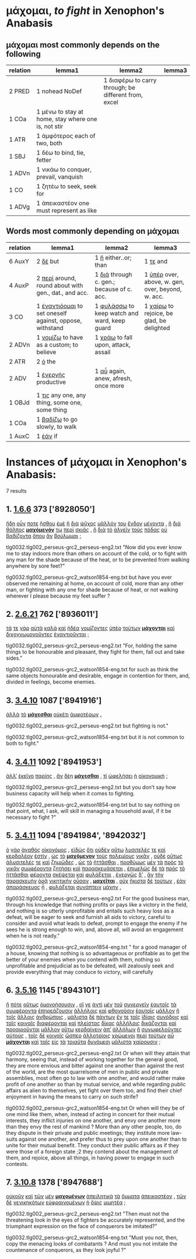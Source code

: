 # μάχομαι, *to fight*  in Xenophon's Anabasis
##  μάχομαι most commonly depends on the following
| relation | lemma1 | lemma2 | lemma3  |
| --- | --- | --- | ---  |
| 2 PRED | 1 nohead NoDef | 1 διαφέρω to carry through; be different from, excel | 
| 1 COa | 1 μένω to stay at home, stay where one is, not stir | 
| 1 ATR | 1 ἀμφότερος each of two, both | 
| 1 SBJ | 1 δέω to bind, tie, fetter | 
| 1 ADVn | 1 νικάω to conquer, prevail, vanquish | 
| 1 CO | 1 ζητέω to seek, seek for | 
| 1 ADVg | 1 ἀπεικαστέον one must represent as like | 
## Words most commonly depending on μάχομαι
| relation | lemma1 | lemma2 | lemma3  |
| --- | --- | --- | ---  |
| 6 AuxY | 2 [δέ](https://github.com/gregorycrane/CrosbySchaeffer2.0/tree/main/chaps/vocpassages/μάχομαι-deps.md#-μάχομαι-AuxY-δέ) but | 1 [ἤ](https://github.com/gregorycrane/CrosbySchaeffer2.0/tree/main/chaps/vocpassages/μάχομαι-deps.md#-μάχομαι-AuxY-ἤ) either..or; than | 1 [τε](https://github.com/gregorycrane/CrosbySchaeffer2.0/tree/main/chaps/vocpassages/μάχομαι-deps.md#-μάχομαι-AuxY-τε) and | 
| 4 AuxP | 2 [περί](https://github.com/gregorycrane/CrosbySchaeffer2.0/tree/main/chaps/vocpassages/μάχομαι-deps.md#-μάχομαι-AuxP-περί) around, round about with gen., dat., and acc. | 1 [διά](https://github.com/gregorycrane/CrosbySchaeffer2.0/tree/main/chaps/vocpassages/μάχομαι-deps.md#-μάχομαι-AuxP-διά) through c. gen.; because of c. acc. | 1 [ὑπέρ](https://github.com/gregorycrane/CrosbySchaeffer2.0/tree/main/chaps/vocpassages/μάχομαι-deps.md#-μάχομαι-AuxP-ὑπέρ) over, above, w. gen, over, beyond, w. acc. | 
| 3 CO | 1 [ἐναντιόομαι](https://github.com/gregorycrane/CrosbySchaeffer2.0/tree/main/chaps/vocpassages/μάχομαι-deps.md#-μάχομαι-CO-ἐναντιόομαι) to set oneself against, oppose, withstand | 1 [φυλάσσω](https://github.com/gregorycrane/CrosbySchaeffer2.0/tree/main/chaps/vocpassages/μάχομαι-deps.md#-μάχομαι-CO-φυλάσσω) to keep watch and ward, keep guard | 1 [χαίρω](https://github.com/gregorycrane/CrosbySchaeffer2.0/tree/main/chaps/vocpassages/μάχομαι-deps.md#-μάχομαι-CO-χαίρω) to rejoice, be glad, be delighted | 
| 2 ADVn | 1 [νομίζω](https://github.com/gregorycrane/CrosbySchaeffer2.0/tree/main/chaps/vocpassages/μάχομαι-deps.md#-μάχομαι-ADVn-νομίζω) to have as a custom; to believe | 1 [χράω](https://github.com/gregorycrane/CrosbySchaeffer2.0/tree/main/chaps/vocpassages/μάχομαι-deps.md#-μάχομαι-ADVn-χράω) to fall upon, attack, assail | 
| 2 ATR | 2 [ὁ](https://github.com/gregorycrane/CrosbySchaeffer2.0/tree/main/chaps/vocpassages/μάχομαι-deps.md#-μάχομαι-ATR-ὁ) the | 
| 2 ADV | 1 [ἐνεργής](https://github.com/gregorycrane/CrosbySchaeffer2.0/tree/main/chaps/vocpassages/μάχομαι-deps.md#-μάχομαι-ADV-ἐνεργής) productive | 1 [αὖ](https://github.com/gregorycrane/CrosbySchaeffer2.0/tree/main/chaps/vocpassages/μάχομαι-deps.md#-μάχομαι-ADV-αὖ) again, anew, afresh, once more | 
| 1 OBJd | 1 [τις](https://github.com/gregorycrane/CrosbySchaeffer2.0/tree/main/chaps/vocpassages/μάχομαι-deps.md#-μάχομαι-OBJd-τις) any one, any thing, some one, some thing | 
| 1 COa | 1 [βαδίζω](https://github.com/gregorycrane/CrosbySchaeffer2.0/tree/main/chaps/vocpassages/μάχομαι-deps.md#-μάχομαι-COa-βαδίζω) to go slowly, to walk | 
| 1 AuxC | 1 [ἐάν](https://github.com/gregorycrane/CrosbySchaeffer2.0/tree/main/chaps/vocpassages/μάχομαι-deps.md#-μάχομαι-AuxC-ἐάν) if | 
# Instances of μάχομαι in Xenophon's Anabasis:
7 results
## 1. [1.6.6](https://beyond-translation.perseus.org/reader/urn:cts:greekLit:tlg0032.002.perseus-grc2:1.6.6?mode=syntax-trees) 373 ['8928050']
[ἤδη](https://atlas-test.fly.dev/morphology/lemmas/?lang=grc&q=ἤδη "ἤδη d-------- already") [οὖν](https://atlas-test.fly.dev/morphology/lemmas/?lang=grc&q=οὖν "οὖν d-------- so, then, therefore") [ποτε](https://atlas-test.fly.dev/morphology/lemmas/?lang=grc&q=ποτέ "ποτέ d-------- NoDef") [ᾔσθου](https://atlas-test.fly.dev/morphology/lemmas/?lang=grc&q=αἰσθάνομαι "αἰσθάνομαι v2saim--- to perceive, apprehend by the senses, to see, hear, feel") [ἐμὲ](https://atlas-test.fly.dev/morphology/lemmas/?lang=grc&q=ἐγώ "ἐγώ p-s---ca- I (first person pronoun)") [ἢ](https://atlas-test.fly.dev/morphology/lemmas/?lang=grc&q=ἤ "ἤ b-------- either..or; than") [διὰ](https://atlas-test.fly.dev/morphology/lemmas/?lang=grc&q=διά "διά r-------- through c. gen.; because of c. acc.") [ψῦχος](https://atlas-test.fly.dev/morphology/lemmas/?lang=grc&q=ψῦχος "ψῦχος n-s---na- cold") [μᾶλλόν](https://atlas-test.fly.dev/morphology/lemmas/?lang=grc&q=μάλα "μάλα d-------c very, very much, exceedingly") [του](https://atlas-test.fly.dev/morphology/lemmas/?lang=grc&q=τις "τις a-s---cg- any one, any thing, some one, some thing") [ἔνδον](https://atlas-test.fly.dev/morphology/lemmas/?lang=grc&q=ἔνδον "ἔνδον d-------- in, within, in the house, at home") [μένοντα](https://atlas-test.fly.dev/morphology/lemmas/?lang=grc&q=μένω "μένω v-sppama- to stay at home, stay where one is, not stir") [,](https://atlas-test.fly.dev/morphology/lemmas/?lang=grc&q=, ", u-------- NoDef") [ἢ](https://atlas-test.fly.dev/morphology/lemmas/?lang=grc&q=ἤ "ἤ b-------- either..or; than") [διὰ](https://atlas-test.fly.dev/morphology/lemmas/?lang=grc&q=διά "διά r-------- through c. gen.; because of c. acc.") [θάλπος](https://atlas-test.fly.dev/morphology/lemmas/?lang=grc&q=θάλπος "θάλπος n-s---na- warmth, heat") **[μαχόμενόν](https://atlas-test.fly.dev/morphology/lemmas/?lang=grc&q=μάχομαι "μάχομαι v-sppema- to fight")** [τῳ](https://atlas-test.fly.dev/morphology/lemmas/?lang=grc&q=τις "τις a-s---cd- any one, any thing, some one, some thing") [περὶ](https://atlas-test.fly.dev/morphology/lemmas/?lang=grc&q=περί "περί r-------- around, round about with gen., dat., and acc.") [σκιᾶς](https://atlas-test.fly.dev/morphology/lemmas/?lang=grc&q=σκιά "σκιά n-s---fg- a shadow") [,](https://atlas-test.fly.dev/morphology/lemmas/?lang=grc&q=, ", u-------- NoDef") [ἢ](https://atlas-test.fly.dev/morphology/lemmas/?lang=grc&q=ἤ "ἤ b-------- either..or; than") [διὰ](https://atlas-test.fly.dev/morphology/lemmas/?lang=grc&q=διά "διά r-------- through c. gen.; because of c. acc.") [τὸ](https://atlas-test.fly.dev/morphology/lemmas/?lang=grc&q=ὁ "ὁ l-s---na- the") [ἀλγεῖν](https://atlas-test.fly.dev/morphology/lemmas/?lang=grc&q=ἀλγέω "ἀλγέω v--pna--- to feel bodily pain, suffer") [τοὺς](https://atlas-test.fly.dev/morphology/lemmas/?lang=grc&q=ὁ "ὁ l-p---ma- the") [πόδας](https://atlas-test.fly.dev/morphology/lemmas/?lang=grc&q=πούς "πούς n-p---ma- a foot") [οὐ](https://atlas-test.fly.dev/morphology/lemmas/?lang=grc&q=οὐ "οὐ d-------- not") [βαδίζοντα](https://atlas-test.fly.dev/morphology/lemmas/?lang=grc&q=βαδίζω "βαδίζω v-sppama- to go slowly, to walk") [ὅπου](https://atlas-test.fly.dev/morphology/lemmas/?lang=grc&q=ὅπου "ὅπου d-------- where") [ἂν](https://atlas-test.fly.dev/morphology/lemmas/?lang=grc&q=ἄν "ἄν d-------- modal particle") [βούλωμαι](https://atlas-test.fly.dev/morphology/lemmas/?lang=grc&q=βούλομαι "βούλομαι v1spse--- to will, wish, be willing") [;](https://atlas-test.fly.dev/morphology/lemmas/?lang=grc&q=; "; u-------- NoDef") 


tlg0032.tlg002_perseus-grc2_perseus-eng2.txt "Now did you ever know me to stay indoors more than others on account of the cold, or to fight with any man for the shade because of the heat, or to be prevented from walking anywhere by sore feet?" 

tlg0032.tlg002_perseus-grc2_watson1854-eng.txt but have you ever observed me remaining at home, on account of cold, more than any other man, or fighting with any one for shade because of heat, or not walking wherever I please because my feet suffer ? 

## 2. [2.6.21](https://beyond-translation.perseus.org/reader/urn:cts:greekLit:tlg0032.002.perseus-grc2:2.6.21?mode=syntax-trees) 762 ['8936011']
[τά](https://atlas-test.fly.dev/morphology/lemmas/?lang=grc&q=ὁ "ὁ l-p---na- the") [τε](https://atlas-test.fly.dev/morphology/lemmas/?lang=grc&q=τε "τε b-------- and") [γὰρ](https://atlas-test.fly.dev/morphology/lemmas/?lang=grc&q=γάρ "γάρ d-------- for") [αὐτὰ](https://atlas-test.fly.dev/morphology/lemmas/?lang=grc&q=αὐτός "αὐτός a-p---na- unemph. 3rd pers.pronoun; -self; [the] same") [καλὰ](https://atlas-test.fly.dev/morphology/lemmas/?lang=grc&q=καλός "καλός a-p---na- beautiful") [καὶ](https://atlas-test.fly.dev/morphology/lemmas/?lang=grc&q=καί "καί b-------- and, also") [ἡδέα](https://atlas-test.fly.dev/morphology/lemmas/?lang=grc&q=ἡδύς "ἡδύς a-p---na- sweet") [νομίζοντες](https://atlas-test.fly.dev/morphology/lemmas/?lang=grc&q=νομίζω "νομίζω v-pppamn- to have as a custom; to believe") [ὑπὲρ](https://atlas-test.fly.dev/morphology/lemmas/?lang=grc&q=ὑπέρ "ὑπέρ r-------- over, above, w. gen, over, beyond, w. acc.") [τούτων](https://atlas-test.fly.dev/morphology/lemmas/?lang=grc&q=οὗτος "οὗτος a-p---ng- this; that") **[μάχονται](https://atlas-test.fly.dev/morphology/lemmas/?lang=grc&q=μάχομαι "μάχομαι v3ppie--- to fight")** [καὶ](https://atlas-test.fly.dev/morphology/lemmas/?lang=grc&q=καί "καί b-------- and, also") [διχογνωμονοῦντες](https://atlas-test.fly.dev/morphology/lemmas/?lang=grc&q=διχογνωμονέω "διχογνωμονέω v-pppamn- to differ in opinion") [ἐναντιοῦνται](https://atlas-test.fly.dev/morphology/lemmas/?lang=grc&q=ἐναντιόομαι "ἐναντιόομαι v3ppie--- to set oneself against, oppose, withstand") [·](https://atlas-test.fly.dev/morphology/lemmas/?lang=grc&q=· "· u-------- NoDef") 


tlg0032.tlg002_perseus-grc2_perseus-eng2.txt "For, holding the same things to be honourable and pleasant, they fight for them, fall out and take sides." 

tlg0032.tlg002_perseus-grc2_watson1854-eng.txt for such as think the same objects honourable and desirable, engage in contention for them, and, divided in feelings, become enemies. 

## 3. [3.4.10](https://beyond-translation.perseus.org/reader/urn:cts:greekLit:tlg0032.002.perseus-grc2:3.4.10?mode=syntax-trees) 1087 ['8941916']
[ἀλλὰ](https://atlas-test.fly.dev/morphology/lemmas/?lang=grc&q=ἀλλά "ἀλλά b-------- otherwise, but") [τὸ](https://atlas-test.fly.dev/morphology/lemmas/?lang=grc&q=ὁ "ὁ l-s---nn- the") **[μάχεσθαι](https://atlas-test.fly.dev/morphology/lemmas/?lang=grc&q=μάχομαι "μάχομαι v--pne--- to fight")** [οὐκέτι](https://atlas-test.fly.dev/morphology/lemmas/?lang=grc&q=οὐκέτι "οὐκέτι d-------- no more, no longer, no further") [ἀμφοτέρων](https://atlas-test.fly.dev/morphology/lemmas/?lang=grc&q=ἀμφότερος "ἀμφότερος a-p---ng- each of two, both") [.](https://atlas-test.fly.dev/morphology/lemmas/?lang=grc&q=. ". u-------- NoDef") 


tlg0032.tlg002_perseus-grc2_perseus-eng2.txt but fighting is not." 

tlg0032.tlg002_perseus-grc2_watson1854-eng.txt but it is not common to both to fight." 

## 4. [3.4.11](https://beyond-translation.perseus.org/reader/urn:cts:greekLit:tlg0032.002.perseus-grc2:3.4.11?mode=syntax-trees) 1092 ['8941953']
[ἀλλ’](https://atlas-test.fly.dev/morphology/lemmas/?lang=grc&q=ἀλλά "ἀλλά b-------- otherwise, but") [ἐκεῖνο](https://atlas-test.fly.dev/morphology/lemmas/?lang=grc&q=ἐκεῖνος "ἐκεῖνος a-s---na- that over there, that") [παρίης](https://atlas-test.fly.dev/morphology/lemmas/?lang=grc&q=παρίημι "παρίημι v2spia--- to pass over, let go, relax, yield, allow") [,](https://atlas-test.fly.dev/morphology/lemmas/?lang=grc&q=, ", u-------- NoDef") [ἂν](https://atlas-test.fly.dev/morphology/lemmas/?lang=grc&q=ἐάν "ἐάν c-------- if") [δέῃ](https://atlas-test.fly.dev/morphology/lemmas/?lang=grc&q=δέω "δέω v3spsa--- to bind, tie, fetter") **[μάχεσθαι](https://atlas-test.fly.dev/morphology/lemmas/?lang=grc&q=μάχομαι "μάχομαι v--pne--- to fight")** [,](https://atlas-test.fly.dev/morphology/lemmas/?lang=grc&q=, ", u-------- NoDef") [τί](https://atlas-test.fly.dev/morphology/lemmas/?lang=grc&q=τίς "τίς a-s---na- who? which?") [ὠφελήσει](https://atlas-test.fly.dev/morphology/lemmas/?lang=grc&q=ὠφελέω "ὠφελέω v3sfia--- to help, aid, assist, to be of use") [ἡ](https://atlas-test.fly.dev/morphology/lemmas/?lang=grc&q=ὁ "ὁ l-s---fn- the") [οἰκονομική](https://atlas-test.fly.dev/morphology/lemmas/?lang=grc&q=οἰκονομικός "οἰκονομικός a-s---fn- practised in the management of a household") [;](https://atlas-test.fly.dev/morphology/lemmas/?lang=grc&q=; "; u-------- NoDef") 


tlg0032.tlg002_perseus-grc2_perseus-eng2.txt but you don’t say how business capacity will help when it comes to fighting. 

tlg0032.tlg002_perseus-grc2_watson1854-eng.txt but to say nothing on that point, what, I ask, will skill in managing a household avail, if it be necessary to fight ?" 

## 5. [3.4.11](https://beyond-translation.perseus.org/reader/urn:cts:greekLit:tlg0032.002.perseus-grc2:3.4.11?mode=syntax-trees) 1094 ['8941984', '8942032']
[ὁ](https://atlas-test.fly.dev/morphology/lemmas/?lang=grc&q=ὁ "ὁ l-s---mn- the") [γὰρ](https://atlas-test.fly.dev/morphology/lemmas/?lang=grc&q=γάρ "γάρ d-------- for") [ἀγαθὸς](https://atlas-test.fly.dev/morphology/lemmas/?lang=grc&q=ἀγαθός "ἀγαθός a-s---mn- good") [οἰκονόμος](https://atlas-test.fly.dev/morphology/lemmas/?lang=grc&q=οἰκονόμος "οἰκονόμος n-s---mn- one who manages a household") [,](https://atlas-test.fly.dev/morphology/lemmas/?lang=grc&q=, ", u-------- NoDef") [εἰδὼς](https://atlas-test.fly.dev/morphology/lemmas/?lang=grc&q=οἶδα "οἶδα v-srpamn- to know") [ὅτι](https://atlas-test.fly.dev/morphology/lemmas/?lang=grc&q=ὅτι "ὅτι c-------- adv. + superl., as...as possible; ὅτι μή except") [οὐδὲν](https://atlas-test.fly.dev/morphology/lemmas/?lang=grc&q=οὐδείς "οὐδείς a-s---nn- not one, nobody") [οὕτω](https://atlas-test.fly.dev/morphology/lemmas/?lang=grc&q=οὕτως "οὕτως d-------- so, in this manner") [λυσιτελές](https://atlas-test.fly.dev/morphology/lemmas/?lang=grc&q=λυσιτελής "λυσιτελής a-s---nn- paying what is due") [τε](https://atlas-test.fly.dev/morphology/lemmas/?lang=grc&q=τε "τε b-------- and") [καὶ](https://atlas-test.fly.dev/morphology/lemmas/?lang=grc&q=καί "καί b-------- and, also") [κερδαλέον](https://atlas-test.fly.dev/morphology/lemmas/?lang=grc&q=κερδαλέος "κερδαλέος a-s---nn- having an eye to gain, wily, crafty, cunning") [ἐστίν](https://atlas-test.fly.dev/morphology/lemmas/?lang=grc&q=εἰμί "εἰμί v3spia--- to be") [,](https://atlas-test.fly.dev/morphology/lemmas/?lang=grc&q=, ", u-------- NoDef") [ὡς](https://atlas-test.fly.dev/morphology/lemmas/?lang=grc&q=ὡς "ὡς c-------- as, how") [τὸ](https://atlas-test.fly.dev/morphology/lemmas/?lang=grc&q=ὁ "ὁ l-s---nn- the") **[μαχόμενον](https://atlas-test.fly.dev/morphology/lemmas/?lang=grc&q=μάχομαι "μάχομαι v-sppenn- to fight")** [τοὺς](https://atlas-test.fly.dev/morphology/lemmas/?lang=grc&q=ὁ "ὁ l-p---ma- the") [πολεμίους](https://atlas-test.fly.dev/morphology/lemmas/?lang=grc&q=πολέμιος "πολέμιος a-p---ma- hostile; enemy") [νικᾶν](https://atlas-test.fly.dev/morphology/lemmas/?lang=grc&q=νικάω "νικάω v--pna--- to conquer, prevail, vanquish") [,](https://atlas-test.fly.dev/morphology/lemmas/?lang=grc&q=, ", u-------- NoDef") [οὐδὲ](https://atlas-test.fly.dev/morphology/lemmas/?lang=grc&q=οὐδέ "οὐδέ d-------- and/but not; not even") [οὕτως](https://atlas-test.fly.dev/morphology/lemmas/?lang=grc&q=οὕτως "οὕτως d-------- so, in this manner") [ἀλυσιτελές](https://atlas-test.fly.dev/morphology/lemmas/?lang=grc&q=ἀλυσιτελής "ἀλυσιτελής a-s---nn- unprofitable") [τε](https://atlas-test.fly.dev/morphology/lemmas/?lang=grc&q=τε "τε b-------- and") [καὶ](https://atlas-test.fly.dev/morphology/lemmas/?lang=grc&q=καί "καί b-------- and, also") [ζημιῶδες](https://atlas-test.fly.dev/morphology/lemmas/?lang=grc&q=ζημιώδης "ζημιώδης a-s---nn- causing loss, ruinous") [,](https://atlas-test.fly.dev/morphology/lemmas/?lang=grc&q=, ", u-------- NoDef") [ὡς](https://atlas-test.fly.dev/morphology/lemmas/?lang=grc&q=ὡς "ὡς c-------- as, how") [τὸ](https://atlas-test.fly.dev/morphology/lemmas/?lang=grc&q=ὁ "ὁ l-s---nn- the") [ἡττᾶσθαι](https://atlas-test.fly.dev/morphology/lemmas/?lang=grc&q=ἡσσάομαι "ἡσσάομαι v--pne--- to be less than another, inferior to") [,](https://atlas-test.fly.dev/morphology/lemmas/?lang=grc&q=, ", u-------- NoDef") [προθύμως](https://atlas-test.fly.dev/morphology/lemmas/?lang=grc&q=πρόθυμος "πρόθυμος d-------- ready, willing, eager, zealous") [μὲν](https://atlas-test.fly.dev/morphology/lemmas/?lang=grc&q=μέν "μέν d-------- on the one hand, on the other hand") [τὰ](https://atlas-test.fly.dev/morphology/lemmas/?lang=grc&q=ὁ "ὁ l-p---na- the") [πρὸς](https://atlas-test.fly.dev/morphology/lemmas/?lang=grc&q=πρός "πρός r-------- (w. gen.) from; (w. dat.) at, near, in addition to; (w. acc.) to, toward, regarding") [τὸ](https://atlas-test.fly.dev/morphology/lemmas/?lang=grc&q=ὁ "ὁ l-s---na- the") [νικᾶν](https://atlas-test.fly.dev/morphology/lemmas/?lang=grc&q=νικάω "νικάω v--pna--- to conquer, prevail, vanquish") [συμφέροντα](https://atlas-test.fly.dev/morphology/lemmas/?lang=grc&q=συμφέρω "συμφέρω v-pppana- to bring together; impers. to benefit") [ζητήσει](https://atlas-test.fly.dev/morphology/lemmas/?lang=grc&q=ζητέω "ζητέω v3sfia--- to seek, seek for") [καὶ](https://atlas-test.fly.dev/morphology/lemmas/?lang=grc&q=καί "καί b-------- and, also") [παρασκευάσεται](https://atlas-test.fly.dev/morphology/lemmas/?lang=grc&q=παρασκευάζω "παρασκευάζω v3sfim--- to get ready, prepare") [,](https://atlas-test.fly.dev/morphology/lemmas/?lang=grc&q=, ", u-------- NoDef") [ἐπιμελῶς](https://atlas-test.fly.dev/morphology/lemmas/?lang=grc&q=ἐπιμελής "ἐπιμελής d-------- careful") [δὲ](https://atlas-test.fly.dev/morphology/lemmas/?lang=grc&q=δέ "δέ b-------- but") [τὰ](https://atlas-test.fly.dev/morphology/lemmas/?lang=grc&q=ὁ "ὁ l-p---na- the") [πρὸς](https://atlas-test.fly.dev/morphology/lemmas/?lang=grc&q=πρός "πρός r-------- (w. gen.) from; (w. dat.) at, near, in addition to; (w. acc.) to, toward, regarding") [τὸ](https://atlas-test.fly.dev/morphology/lemmas/?lang=grc&q=ὁ "ὁ l-s---na- the") [ἡττᾶσθαι](https://atlas-test.fly.dev/morphology/lemmas/?lang=grc&q=ἡσσάομαι "ἡσσάομαι v--pne--- to be less than another, inferior to") [φέροντα](https://atlas-test.fly.dev/morphology/lemmas/?lang=grc&q=φέρω "φέρω v-sppama- to bear") [σκέψεται](https://atlas-test.fly.dev/morphology/lemmas/?lang=grc&q=σκέπτομαι "σκέπτομαι v3sfim--- to look about, look carefully") [καὶ](https://atlas-test.fly.dev/morphology/lemmas/?lang=grc&q=καί "καί b-------- and, also") [φυλάξεται](https://atlas-test.fly.dev/morphology/lemmas/?lang=grc&q=φυλάσσω "φυλάσσω v3sfim--- to keep watch and ward, keep guard") [,](https://atlas-test.fly.dev/morphology/lemmas/?lang=grc&q=, ", u-------- NoDef") [ἐνεργῶς](https://atlas-test.fly.dev/morphology/lemmas/?lang=grc&q=ἐνεργής "ἐνεργής d-------- productive") [δ’](https://atlas-test.fly.dev/morphology/lemmas/?lang=grc&q=δέ "δέ b-------- but") [,](https://atlas-test.fly.dev/morphology/lemmas/?lang=grc&q=, ", u-------- NoDef") [ἂν](https://atlas-test.fly.dev/morphology/lemmas/?lang=grc&q=ἐάν "ἐάν c-------- if") [τὴν](https://atlas-test.fly.dev/morphology/lemmas/?lang=grc&q=ὁ "ὁ l-s---fa- the") [παρασκευὴν](https://atlas-test.fly.dev/morphology/lemmas/?lang=grc&q=παρασκευή "παρασκευή n-s---fa- preparation") [ὁρᾷ](https://atlas-test.fly.dev/morphology/lemmas/?lang=grc&q=ὁράω "ὁράω v3spia--- to see") [νικητικὴν](https://atlas-test.fly.dev/morphology/lemmas/?lang=grc&q=νικητικός "νικητικός a-s---fa- likely to conquer, conducing to victory") [οὖσαν](https://atlas-test.fly.dev/morphology/lemmas/?lang=grc&q=εἰμί "εἰμί v-sppafa- to be") [,](https://atlas-test.fly.dev/morphology/lemmas/?lang=grc&q=, ", u-------- NoDef") **[μαχεῖται](https://atlas-test.fly.dev/morphology/lemmas/?lang=grc&q=μάχομαι "μάχομαι v3sfim--- to fight")** [,](https://atlas-test.fly.dev/morphology/lemmas/?lang=grc&q=, ", u-------- NoDef") [οὐχ](https://atlas-test.fly.dev/morphology/lemmas/?lang=grc&q=οὐ "οὐ d-------- not") [ἥκιστα](https://atlas-test.fly.dev/morphology/lemmas/?lang=grc&q=ἥκιστος "ἥκιστος a-p---na- least") [δὲ](https://atlas-test.fly.dev/morphology/lemmas/?lang=grc&q=δέ "δέ b-------- but") [τούτων](https://atlas-test.fly.dev/morphology/lemmas/?lang=grc&q=οὗτος "οὗτος a-p---ng- this; that") [,](https://atlas-test.fly.dev/morphology/lemmas/?lang=grc&q=, ", u-------- NoDef") [ἐὰν](https://atlas-test.fly.dev/morphology/lemmas/?lang=grc&q=ἐάν "ἐάν c-------- if") [ἀπαράσκευος](https://atlas-test.fly.dev/morphology/lemmas/?lang=grc&q=ἀπαράσκευος "ἀπαράσκευος a-s---mn- without preparation, unprepared") [ᾖ](https://atlas-test.fly.dev/morphology/lemmas/?lang=grc&q=εἰμί "εἰμί v3spsa--- to be") [,](https://atlas-test.fly.dev/morphology/lemmas/?lang=grc&q=, ", u-------- NoDef") [φυλάξεται](https://atlas-test.fly.dev/morphology/lemmas/?lang=grc&q=φυλάσσω "φυλάσσω v3sfim--- to keep watch and ward, keep guard") [συνάπτειν](https://atlas-test.fly.dev/morphology/lemmas/?lang=grc&q=συνάπτω "συνάπτω v--pna--- to tie") [μάχην](https://atlas-test.fly.dev/morphology/lemmas/?lang=grc&q=μάχη "μάχη n-s---fa- battle, fight, combat") [.](https://atlas-test.fly.dev/morphology/lemmas/?lang=grc&q=. ". u-------- NoDef") 


tlg0032.tlg002_perseus-grc2_perseus-eng2.txt For the good business man, through his knowledge that nothing profits or pays like a victory in the field, and nothing is so utterly unprofitable and entails such heavy loss as a defeat, will be eager to seek and furnish all aids to victory, careful to consider and avoid what leads to defeat, prompt to engage the enemy if he sees he is strong enough to win, and, above all, will avoid an engagement when he is not ready." 

tlg0032.tlg002_perseus-grc2_watson1854-eng.txt " for a good manager of a house, knowing that nothing is so advantageous or profitable as to get the better of your enemies when you contend with them, nothing so unprofitable and prejudicial as to be defeated, will zealously seek and provide everything that may conduce to victory, will carefully 

## 6. [3.5.16](https://beyond-translation.perseus.org/reader/urn:cts:greekLit:tlg0032.002.perseus-grc2:3.5.16?mode=syntax-trees) 1145 ['8943101']
[ἢ](https://atlas-test.fly.dev/morphology/lemmas/?lang=grc&q=ἤ "ἤ b-------- either..or; than") [πότε](https://atlas-test.fly.dev/morphology/lemmas/?lang=grc&q=πότε "πότε d-------- when? at what time?") [οὕτως](https://atlas-test.fly.dev/morphology/lemmas/?lang=grc&q=οὕτως "οὕτως d-------- so, in this manner") [ὁμονοήσουσιν](https://atlas-test.fly.dev/morphology/lemmas/?lang=grc&q=ὁμονοέω "ὁμονοέω v3pasa--- to be of one mind, agree together, live in harmony") [,](https://atlas-test.fly.dev/morphology/lemmas/?lang=grc&q=, ", u-------- NoDef") [οἵ](https://atlas-test.fly.dev/morphology/lemmas/?lang=grc&q=ὅς "ὅς p-p---mn- who, that, which: relative pronoun") [γε](https://atlas-test.fly.dev/morphology/lemmas/?lang=grc&q=γε "γε d-------- at least, at any rate") [ἀντὶ](https://atlas-test.fly.dev/morphology/lemmas/?lang=grc&q=ἀντί "ἀντί r-------- over against, opposite. c. gen.") [μὲν](https://atlas-test.fly.dev/morphology/lemmas/?lang=grc&q=μέν "μέν d-------- on the one hand, on the other hand") [τοῦ](https://atlas-test.fly.dev/morphology/lemmas/?lang=grc&q=ὁ "ὁ l-s---ng- the") [συνεργεῖν](https://atlas-test.fly.dev/morphology/lemmas/?lang=grc&q=συνεργέω "συνεργέω v--pna--- to work together with, help in work, cooperate") [ἑαυτοῖς](https://atlas-test.fly.dev/morphology/lemmas/?lang=grc&q=ἑαυτοῦ "ἑαυτοῦ p-p---md- himself, herself, themselves") [τὰ](https://atlas-test.fly.dev/morphology/lemmas/?lang=grc&q=ὁ "ὁ l-p---na- the") [συμφέροντα](https://atlas-test.fly.dev/morphology/lemmas/?lang=grc&q=συμφέρω "συμφέρω v-pppana- to bring together; impers. to benefit") [ἐπηρεάζουσιν](https://atlas-test.fly.dev/morphology/lemmas/?lang=grc&q=ἐπηρεάζω "ἐπηρεάζω v-pppamd- to threaten abusively") [ἀλλήλοις](https://atlas-test.fly.dev/morphology/lemmas/?lang=grc&q=ἀλλήλων "ἀλλήλων p-p---md- of one another, to one another, one another") [καὶ](https://atlas-test.fly.dev/morphology/lemmas/?lang=grc&q=καί "καί b-------- and, also") [φθονοῦσιν](https://atlas-test.fly.dev/morphology/lemmas/?lang=grc&q=φθονέω "φθονέω v-pppamd- to bear ill-will") [ἑαυτοῖς](https://atlas-test.fly.dev/morphology/lemmas/?lang=grc&q=ἑαυτοῦ "ἑαυτοῦ p-p---md- himself, herself, themselves") [μᾶλλον](https://atlas-test.fly.dev/morphology/lemmas/?lang=grc&q=μάλα "μάλα d-------c very, very much, exceedingly") [ἢ](https://atlas-test.fly.dev/morphology/lemmas/?lang=grc&q=ἤ "ἤ b-------- either..or; than") [τοῖς](https://atlas-test.fly.dev/morphology/lemmas/?lang=grc&q=ὁ "ὁ l-p---md- the") [ἄλλοις](https://atlas-test.fly.dev/morphology/lemmas/?lang=grc&q=ἄλλος "ἄλλος a-p---md- other, another") [ἀνθρώποις](https://atlas-test.fly.dev/morphology/lemmas/?lang=grc&q=ἄνθρωπος "ἄνθρωπος n-p---md- man, person, human") [,](https://atlas-test.fly.dev/morphology/lemmas/?lang=grc&q=, ", u-------- NoDef") [μάλιστα](https://atlas-test.fly.dev/morphology/lemmas/?lang=grc&q=μάλα "μάλα d-------s very, very much, exceedingly") [δὲ](https://atlas-test.fly.dev/morphology/lemmas/?lang=grc&q=δέ "δέ b-------- but") [πάντων](https://atlas-test.fly.dev/morphology/lemmas/?lang=grc&q=πᾶς "πᾶς a-p---mg- all, the whole") [ἔν](https://atlas-test.fly.dev/morphology/lemmas/?lang=grc&q=ἐν "ἐν r-------- in, among. c. dat.") [τε](https://atlas-test.fly.dev/morphology/lemmas/?lang=grc&q=τε "τε b-------- and") [ταῖς](https://atlas-test.fly.dev/morphology/lemmas/?lang=grc&q=ὁ "ὁ l-p---fd- the") [ἰδίαις](https://atlas-test.fly.dev/morphology/lemmas/?lang=grc&q=ἴδιος "ἴδιος a-p---fd- one's own, pertaining to oneself") [συνόδοις](https://atlas-test.fly.dev/morphology/lemmas/?lang=grc&q=σύνοδος "σύνοδος n-p---fd- fellow-traveller") [καὶ](https://atlas-test.fly.dev/morphology/lemmas/?lang=grc&q=καί "καί b-------- and, also") [ταῖς](https://atlas-test.fly.dev/morphology/lemmas/?lang=grc&q=ὁ "ὁ l-p---fd- the") [κοιναῖς](https://atlas-test.fly.dev/morphology/lemmas/?lang=grc&q=κοινός "κοινός a-p---fd- common, shared in common") [διαφέρονται](https://atlas-test.fly.dev/morphology/lemmas/?lang=grc&q=διαφέρω "διαφέρω v3ppie--- to carry through; be different from, excel") [καὶ](https://atlas-test.fly.dev/morphology/lemmas/?lang=grc&q=καί "καί b-------- and, also") [πλείστας](https://atlas-test.fly.dev/morphology/lemmas/?lang=grc&q=πολύς "πολύς a-p---fas much, many") [δίκας](https://atlas-test.fly.dev/morphology/lemmas/?lang=grc&q=δίκη "δίκη n-p---fa- (custom, usage) justice, lawsuit, penalty") [ἀλλήλοις](https://atlas-test.fly.dev/morphology/lemmas/?lang=grc&q=ἀλλήλων "ἀλλήλων p-p---md- of one another, to one another, one another") [δικάζονται](https://atlas-test.fly.dev/morphology/lemmas/?lang=grc&q=δικάζω "δικάζω v3ppie--- to judge, to give judgment on") [καὶ](https://atlas-test.fly.dev/morphology/lemmas/?lang=grc&q=καί "καί b-------- and, also") [προαιροῦνται](https://atlas-test.fly.dev/morphology/lemmas/?lang=grc&q=προαιρέω "προαιρέω v3ppie--- to bring forth; (mid.) to choose, to prefer") [μᾶλλον](https://atlas-test.fly.dev/morphology/lemmas/?lang=grc&q=μάλα "μάλα d-------c very, very much, exceedingly") [οὕτω](https://atlas-test.fly.dev/morphology/lemmas/?lang=grc&q=οὕτως "οὕτως d-------- so, in this manner") [κερδαίνειν](https://atlas-test.fly.dev/morphology/lemmas/?lang=grc&q=κερδαίνω "κερδαίνω v--pna--- to gain, derive profit") [ἀπ’](https://atlas-test.fly.dev/morphology/lemmas/?lang=grc&q=ἀπό "ἀπό r-------- from, away from. c. gen.") [ἀλλήλων](https://atlas-test.fly.dev/morphology/lemmas/?lang=grc&q=ἀλλήλων "ἀλλήλων p-p---mg- of one another, to one another, one another") [ἢ](https://atlas-test.fly.dev/morphology/lemmas/?lang=grc&q=ἤ "ἤ b-------- either..or; than") [συνωφελοῦντες](https://atlas-test.fly.dev/morphology/lemmas/?lang=grc&q=συνωφελέω "συνωφελέω v-pppamn- to join in aiding") [αὑτούς](https://atlas-test.fly.dev/morphology/lemmas/?lang=grc&q=ἑαυτοῦ "ἑαυτοῦ p-p---ma- himself, herself, themselves") [,](https://atlas-test.fly.dev/morphology/lemmas/?lang=grc&q=, ", u-------- NoDef") [τοῖς](https://atlas-test.fly.dev/morphology/lemmas/?lang=grc&q=ὁ "ὁ l-p---md- the") [δὲ](https://atlas-test.fly.dev/morphology/lemmas/?lang=grc&q=δέ "δέ b-------- but") [κοινοῖς](https://atlas-test.fly.dev/morphology/lemmas/?lang=grc&q=κοινός "κοινός a-p---md- common, shared in common") [ὥσπερ](https://atlas-test.fly.dev/morphology/lemmas/?lang=grc&q=ὥσπερ "ὥσπερ c-------- just as if, even as") [ἀλλοτρίοις](https://atlas-test.fly.dev/morphology/lemmas/?lang=grc&q=ἀλλότριος "ἀλλότριος a-p---md- of/belonging to another") [χρώμενοι](https://atlas-test.fly.dev/morphology/lemmas/?lang=grc&q=χράω "χράω v-pppemn- to fall upon, attack, assail") [περὶ](https://atlas-test.fly.dev/morphology/lemmas/?lang=grc&q=περί "περί r-------- around, round about with gen., dat., and acc.") [τούτων](https://atlas-test.fly.dev/morphology/lemmas/?lang=grc&q=οὗτος "οὗτος a-p---ng- this; that") [αὖ](https://atlas-test.fly.dev/morphology/lemmas/?lang=grc&q=αὖ "αὖ d-------- again, anew, afresh, once more") **[μάχονται](https://atlas-test.fly.dev/morphology/lemmas/?lang=grc&q=μάχομαι "μάχομαι v3ppie--- to fight")** [καὶ](https://atlas-test.fly.dev/morphology/lemmas/?lang=grc&q=καί "καί b-------- and, also") [ταῖς](https://atlas-test.fly.dev/morphology/lemmas/?lang=grc&q=ὁ "ὁ l-p---fd- the") [εἰς](https://atlas-test.fly.dev/morphology/lemmas/?lang=grc&q=εἰς "εἰς r-------- into, to c. acc.") [τὰ](https://atlas-test.fly.dev/morphology/lemmas/?lang=grc&q=ὁ "ὁ l-p---na- the") [τοιαῦτα](https://atlas-test.fly.dev/morphology/lemmas/?lang=grc&q=τοιοῦτος "τοιοῦτος a-p---na- such as this") [δυνάμεσι](https://atlas-test.fly.dev/morphology/lemmas/?lang=grc&q=δύναμις "δύναμις n-p---fd- power, might, strength") [μάλιστα](https://atlas-test.fly.dev/morphology/lemmas/?lang=grc&q=μάλα "μάλα d-------s very, very much, exceedingly") [χαίρουσιν](https://atlas-test.fly.dev/morphology/lemmas/?lang=grc&q=χαίρω "χαίρω v3ppia--- to rejoice, be glad, be delighted") [;](https://atlas-test.fly.dev/morphology/lemmas/?lang=grc&q=; "; u-------- NoDef") 


tlg0032.tlg002_perseus-grc2_perseus-eng2.txt Or when will they attain that harmony, seeing that, instead of working together for the general good, they are more envious and bitter against one another than against the rest of the world, are the most quarrelsome of men in public and private assemblies, most often go to law with one another, and would rather make profit of one another so than by mutual service, and while regarding public affairs as alien to themselves, yet fight over them too, and find their chief enjoyment in having the means to carry on such strife? 

tlg0032.tlg002_perseus-grc2_watson1854-eng.txt Or when will they be of one mind like them, when, instead of acting in concert for their mutual interests, they inflict injuries on one another, and envy one another more than they envy the rest of mankind ? More than any other people, too, do they dispute in their private and public meetings; they institute more law-suits against one another, and prefer thus to prey upon one another than to unite for their mutual benefit. They conduct their public affairs as if they were those of a foreign state ;2 they contend about the management of them, and rejoice, above all things, in having power to engage in such contests. 

## 7. [3.10.8](https://beyond-translation.perseus.org/reader/urn:cts:greekLit:tlg0032.002.perseus-grc2:3.10.8?mode=syntax-trees) 1378 ['8947688']
[οὐκοῦν](https://atlas-test.fly.dev/morphology/lemmas/?lang=grc&q=οὐκοῦν "οὐκοῦν d-------- therefore, then, accordingly") [καὶ](https://atlas-test.fly.dev/morphology/lemmas/?lang=grc&q=καί "καί b-------- and, also") [τῶν](https://atlas-test.fly.dev/morphology/lemmas/?lang=grc&q=ὁ "ὁ l-p---mg- the") [μὲν](https://atlas-test.fly.dev/morphology/lemmas/?lang=grc&q=μέν "μέν d-------- on the one hand, on the other hand") **[μαχομένων](https://atlas-test.fly.dev/morphology/lemmas/?lang=grc&q=μάχομαι "μάχομαι v-pppemg- to fight")** [ἀπειλητικὰ](https://atlas-test.fly.dev/morphology/lemmas/?lang=grc&q=ἀπειλητικός "ἀπειλητικός a-p---na- threatening") [τὰ](https://atlas-test.fly.dev/morphology/lemmas/?lang=grc&q=ὁ "ὁ l-p---na- the") [ὄμματα](https://atlas-test.fly.dev/morphology/lemmas/?lang=grc&q=ὄμμα "ὄμμα n-p---na- the eye") [ἀπεικαστέον](https://atlas-test.fly.dev/morphology/lemmas/?lang=grc&q=ἀπεικαστέον "ἀπεικαστέον a-s---na- one must represent as like") [,](https://atlas-test.fly.dev/morphology/lemmas/?lang=grc&q=, ", u-------- NoDef") [τῶν](https://atlas-test.fly.dev/morphology/lemmas/?lang=grc&q=ὁ "ὁ l-p---ng- the") [δὲ](https://atlas-test.fly.dev/morphology/lemmas/?lang=grc&q=δέ "δέ b-------- but") [νενικηκότων](https://atlas-test.fly.dev/morphology/lemmas/?lang=grc&q=νικάω "νικάω v-prpang- to conquer, prevail, vanquish") [εὐφραινομένων](https://atlas-test.fly.dev/morphology/lemmas/?lang=grc&q=εὐφραίνω "εὐφραίνω v-pppeng- to cheer, delight, gladden") [ἡ](https://atlas-test.fly.dev/morphology/lemmas/?lang=grc&q=ὁ "ὁ l-s---fn- the") [ὄψις](https://atlas-test.fly.dev/morphology/lemmas/?lang=grc&q=ὄψις "ὄψις n-s---fn- look, appearance, aspect") [μιμητέα](https://atlas-test.fly.dev/morphology/lemmas/?lang=grc&q=μιμητής "μιμητής n-s---ma- an imitator, copyist") [;](https://atlas-test.fly.dev/morphology/lemmas/?lang=grc&q=; "; u-------- NoDef") 


tlg0032.tlg002_perseus-grc2_perseus-eng2.txt "Then must not the threatening look in the eyes of fighters be accurately represented, and the triumphant expression on the face of conquerors be imitated?" 

tlg0032.tlg002_perseus-grc2_watson1854-eng.txt "Must you not, then, copy the menacing looks of combatants ? And must you not imitate the countenance of conquerors, as they look joyful ?" 

